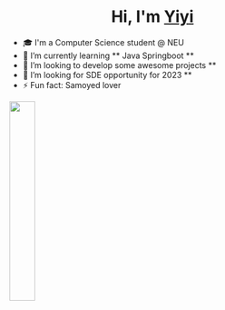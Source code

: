 <h1 align ="center" >Hi, I'm <a href="https://yiyiwang.netlify.app/">Yiyi</a></h1>

- 🎓 I'm a Computer Science student @ NEU
- 🌱 I’m currently learning ** Java Springboot **
- 👯 I’m looking to develop some awesome projects **
- 🤔 I’m looking for SDE opportunity for 2023 **
- ⚡ Fun fact: Samoyed lover

<img src="https://user-images.githubusercontent.com/90237052/168224863-145adebc-4fd6-49ad-8d45-b9339b2f0dec.GIF" width="30%" height="30%"/>
